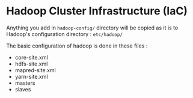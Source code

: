 # Hadoop Cluster Infrastructure (IaC)

Anything you add in `hadoop-config/` directory will be copied as it is to Hadoop's configuration directory : `etc/hadoop/` 

The basic configuration of hadoop is done in these files :

* core-site.xml
* hdfs-site.xml
* mapred-site.xml
* yarn-site.xml
* masters
* slaves